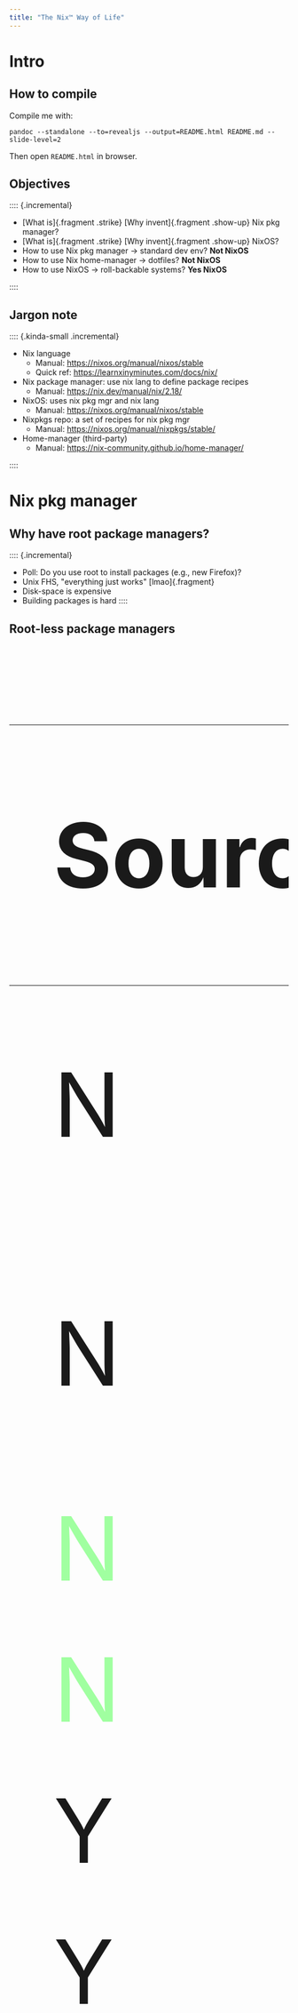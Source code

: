 ```yaml
---
title: "The Nix™ Way of Life"
---
```



<style>
.kinda-small {
  font-size: 80%;
}
</style>

# Intro

## How to compile

Compile me with:

```
pandoc --standalone --to=revealjs --output=README.html README.md --slide-level=2
```

Then open `README.html` in browser.

## Objectives

<style>
  .fragment.show-up {
    display: none;
  }
  .fragment.show-up.visible {
    display: inline;
  }
</style>

:::: {.incremental}

- [What is]{.fragment .strike} [Why invent]{.fragment .show-up} Nix pkg manager?
- [What is]{.fragment .strike} [Why invent]{.fragment .show-up} NixOS?
- How to use Nix pkg manager → standard dev env? **Not NixOS**
- How to use Nix home-manager → dotfiles? **Not NixOS**
- How to use NixOS → roll-backable systems? **Yes NixOS**

::::

## Jargon note

:::: {.kinda-small .incremental}

- Nix language
  - Manual: <https://nixos.org/manual/nixos/stable>
  - Quick ref: <https://learnxinyminutes.com/docs/nix/>
- Nix package manager: use nix lang to define package recipes
  - Manual: <https://nix.dev/manual/nix/2.18/>
- NixOS: uses nix pkg mgr and nix lang
  - Manual: <https://nixos.org/manual/nixos/stable>
- Nixpkgs repo: a set of recipes for nix pkg mgr
  - Manual: <https://nixos.org/manual/nixpkgs/stable/>
- Home-manager (third-party)
  - Manual: <https://nix-community.github.io/home-manager/>

::::

# Nix pkg manager

## Why have root package managers?

:::: {.incremental}
- Poll: Do you use root to install packages (e.g., new Firefox)?
- Unix FHS, "everything just works" [lmao]{.fragment}
- Disk-space is expensive
- Building packages is hard
::::

## Root-less package managers

<style>
#pkg-mgr-matrix {
  font-size: 4vh;
}
.highlight {
  color: #A0FFA0;
}
</style>
<table id="pkg-mgr-matrix">
<thead>
<tr><th>Source?</th><th>Unpriv?</th><th>Dep solv?</th><th>Examples</th></tr>
</thead>
<tbody>
<tr><td>N</td><td>N</td><td>N</td><td>Distro pkg mgrs (XBPS, Pacman)</td></tr>
<tr><td>N</td><td>N</td><td>Y</td><td>Distro pkg mgrs (APT, DNF, APK)</td></tr>
<tr class="highlight"><td>N</td><td>Y</td><td>N</td><td></td></tr>
<tr class="highlight"><td>N</td><td>Y</td><td>Y</td><td>Conda</td></tr>
<tr><td>Y</td><td>N</td><td>N</td><td></td></tr>
<tr><td>Y</td><td>N</td><td>Y</td><td></td></tr>
<tr class="highlight"><td>Y</td><td>Y</td><td>N</td><td>Ports-inspired (pkgsrc, Portage, MacPorts, Home/Linuxbrew), Functional pkg mgrs (Nix, Guix)</td></tr>
<tr class="highlight"><td>Y</td><td>Y</td><td>Y</td><td>Spack, 0install, $lang-level</td></tr>
</tbody>
</table>

## Advantages of root-less

:::: {.incremental}
- Can simply manipulate `$PATH`, `$PYTHON_PATH`, `$CLASSPATH` to make packages appear to be installed/uninstalled
  - Must load something in shell: `source ./activate.sh` or `nix develop`
- Each user can install their own pkgs
- Better security, principle of least privilege
- Root-less → multiple environments (project-specific)
::::

## Purity and cache

<style>
.small {
  font-size: 3vh;
}
</style>

:::: {.incremental}

- Nix code is pure
- Build scripts run in sandbox (aka "hermetic" [Spradlin and Lodato 2020 (Google) ](https://google.github.io/building-secure-and-reliable-systems/raw/ch14.html))
- Much like [Pants](https://www.pantsbuild.org/), [Buck2](https://buck2.build/), [Bazel](https://bazel.build/), etc.
- Cache (aka "nix store"): hash-of-inputs (Nix src + pkgs src) to files or directories
  - [`/nix/store/0a0khkw34v25q8k6p44ma1rqa479r1za-gnutar-1.35/`]{.small}
  - [Has `.../bin/tar` and `.../share/man/man1/tar.1.gz`]{.small}
- Used whenever the hash matches (purity)
- Can be shared with other users and remote

::::

## Other comparisons

:::: {.incremental}

- Nix vs Pip/Virtualenv:

  - Both can create virtual environments
  - Nix can manage non-Python package (e.g., Ruff, pandoc, etc.)

- Nix vs Conda:

  :::: {.nonincremental}
  - Conda uses bins; Nix uses source with bin cache
  - Equally fast for common (cached) packages
  - From-source is more flexible and reliable
  ::::

::::

## Other comparisons

- Nix vs Spack:
  - [The Spack Package Manager (Gamblin et al. 2015)](https://dl.acm.org/doi/abs/10.2807623/1145.2807591)
  - Spack does SAT-solve: `spack install python@3.12.4 py-requests@3.5.6`
  - Nix has globally-consistent package set: `nix-env -i python pythonPackages.requests`
    - Select older revision of package set to get older versions
    - <https://lazamar.co.uk/nix-versions/>
  - Nix has better hermeticity and cache

## Other comparisons

- Nix vs Guix:
  - See [Courtès 2013](https://arxiv.org/abs/1305.4584)
  - Same idea
  - Nix lang + Bash vs Guile Scheme (Lisp)

# Nixpkgs, *the* package repository

---

![](https://repology.org/graph/map_repo_size_fresh.svg?xlimit=40000&ylimit=20000)

---

![](https://repology.org/graph/map_repo_size_fresh.svg)

## Repology.org

- Nixpkgs unstable and latest Nixpkgs stable takes the cake for N packages and N up-to-date packages
- Excluding $language package managers, they also win % up-to-date packages
- <https://repology.org/repositories/statistics/pvulnerable>
- N maintainers?

# NixOS

---

![](https://pm1.aminoapps.com/6410/5987479a055e4f5cae60dff1581608840f365b9b_hq.jpg)

Do you have a moment to talk about our lord and savior, NixOS?

## Imperative vs declarative

:::: {.incremental .kinda-small}

- Imperative configuration

  :::: {.nonincremental}
  - Machine has mutable state (files on disk)
  - Run commands to change
  ::::

- Declarative configuration

  :::: {.nonincremental}
  - [NixOS: A purely functional linux distribution (Dolstra and Löh 2008)](https://dl.acm.org/doi/abs/10.1145/1411204.1411255)
  - Program that generates immutable state (r.o. files on disk)
  - Edit/re-execute program to change
  - In practice, shunt what can't be declarative into islands of imperativeness
  - Impermanence
  ::::

- Nix supports both: `nix-env -i`, but why?

:::

## Imperative + Configuration manager

- "If ... the playbook description of a system and the actual system state don't agree, then Ansible will make whatever changes are necessary for the system to match the playbook."
  -- [Learning Ansible basics by RedHat](https://www.redhat.com/en/topics/automation/learning-ansible-tutorial)

- Imperative + Ansible/Chef/Puppet == Declarative?

- In my opinion, Imperative + Ansible/Chef/Puppet == sort of declarative, when things go right

## Declarative vs imperative

Declarative is:

:::: {.incremental}

- ✅ Roll-backable (c.f. btrfs snapshots)
- ✅ Reproducible
- ✅ State is predictable
- ✅ Cachable
- ❌ Sometimes slow
- ❌ Harder to use

::::

# Using Nix pkg manager for dev env

## Pros

- Manage packages in any language with the same package manager
- Have the exact same dev env on every system (Linux, MacOS, *BSD, WSL)

## Cons:

- People have to install Nix to have your dev env
- Have to learn how to write Nix (small bit)
- Don't have as wide choices available for package versions

## Setup

- Don't already have Nix pkg manager? Follow [Determinate Systems installer](https://install.determinate.systems/)

- Already have Nix pkg manager? Make sure flakes are enabled `nix flake --help`

  - If not NixOS, `echo "experimental-features = nix-command flakes" >> ~/.config/nix.conf`

  - If NixOS,  add `nix.settings.experimental-features = [ "nix-command" "flakes" ];` to your configuration

## First Flake

```sh
nix flake --template github:numtide/flake-utils
```

```nix
let
  pkgs = nixpkgs.legacyPackages.${system};
  python = pkgs.python312;
  requirements = pypkgs: [ pkgs.panflute ];
in
{
  devShells = {
    default = pkgs.mkShell {
      packages = [
        (python.withPackages requirements)
        pkgs.ruff
        pkgs.pandoc
      ];
    };
  };
}
```

## Usage instructions

- `nix develop`
- `nix develop --command zsh`
- direnv

## Garbage collection

- Simply remove pkg from flake.nix, no "uninstall step"
- Could be in use by others
- Solution: Take out the garbage
  - Delete everything in the store not reachable from a gc-root

# Using Nix home-manager for dotfiles

## Pros

- Dotfiles can be generated programatically
- Dotfiles can come with packages/dependencies

## Cons

- Have to install Nix to deploy your dotfiles
- Have to learn how to write Nix (small bit)

## Setup

- See setup of Nix pkg mgr with flakes from previous
- [Home-manager manual > Nix Flakes](https://nix-community.github.io/home-manager/index.xhtml#ch-nix-flakes)

## Writing the config

- [Home-manager options](https://nix-community.github.io/home-manager/options.xhtml)
- Firefox with settings
- zsh with starship
- Examine `~/.zshrc`
- Desktop bg image
- [https://github.com/charmoniumQ/dotfiles.nix](Sam's dotfiles)

# Using NixOS

## Pros

- Roll-backable/reproducible state (at boot-time!)
- Use variables across your configs and machines
- First class support for ZFS
- Impermanence 

## Cons

- The learning curve is a shear cliff
  - Have to learn functional programming to upgrade Firefox
  - "infinite recursion encountered"
- In order for a program to run on NixOS it must be built or patched by nix
  - Proprietary software can be difficult
  - If it's not in nixpkgs, then you may have to write a derivation for it yourself

---
